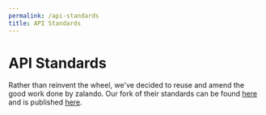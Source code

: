 ```yaml
---
permalink: /api-standards
title: API Standards
---
```

# API Standards
Rather than reinvent the wheel, we've decided to reuse and amend the good work done by zalando. Our fork of their standards can be found [here](https://github.com/hmcts/restful-api-standards) and is published [here](https://hmcts.github.io/restful-api-standards/).